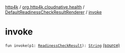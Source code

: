 [http4k](../../index.md) / [org.http4k.cloudnative.health](../index.md) / [DefaultReadinessCheckResultRenderer](index.md) / [invoke](./invoke.md)

# invoke

`fun invoke(p1: `[`ReadinessCheckResult`](../-readiness-check-result/index.md)`): `[`String`](https://kotlinlang.org/api/latest/jvm/stdlib/kotlin/-string/index.html) [(source)](https://github.com/http4k/http4k/blob/master/http4k-cloudnative/src/main/kotlin/org/http4k/cloudnative/health/ReadinessCheckResultRenderer.kt#L19)